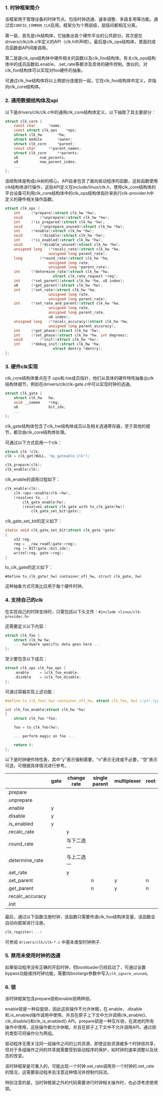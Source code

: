 ### 1. 时钟框架简介

该框架用于管理设备的时钟节点。包括时钟选通、速率调整、多路复用等功能。通过宏`CONFIG_COMMON_CLK`启用。框架分为个两层级，层级间都相互分离。

第一层，首先是clk结构体，它抽象出各个硬件平台的公共部分。其次是在drivers/clk/clk.c中定义的API（clk.h中声明）。最后是clk_ops结构体，里面的成员函数由API间接调用。

第二层是clk_ops结构体中硬件相关的函数以及clk_foo结构体。有关clk_ops结构体中的成员函数如.enable、.set_rate等都涉及具体的硬件控制。类似的，对clk_foo结构体可以实现对foo硬件的抽象。

可通过clk_hw结构体将以上两部分连接到一起，它在clk_foo结构体中定义，并指向clk_core结构体。

### 2. 通用数据结构体及api

以下是drivers/clk/clk.c中的通用clk_core结构体定义，以下抽取了其主要部分：

```c
struct clk_core {
	const char		*name;
	const struct clk_ops	*ops;
	struct clk_hw		*hw;
	struct module		*owner;
	struct clk_core		*parent;
	const char		**parent_names;
	struct clk_core		**parents;
	u8			num_parents;
	u8			new_parent_index;
	...
};
```

该结构体是构成clk树的核心。API自身包含了面向驱动程序的函数，这些函数使用clk结构体进行操作，这些API定义在include/linux/clk.h，使用clk_core结构体的平台设备可利用clk_core结构体中的clk_ops结构体指针来执行clk-provider.h中定义的硬件相关操作函数。

```c
struct clk_ops {
	int		(*prepare)(struct clk_hw *hw);
	void		(*unprepare)(struct clk_hw *hw);
	int		(*is_prepared)(struct clk_hw *hw);
	void		(*unprepare_unused)(struct clk_hw *hw);
	int		(*enable)(struct clk_hw *hw);
	void		(*disable)(struct clk_hw *hw);
	int		(*is_enabled)(struct clk_hw *hw);
	void		(*disable_unused)(struct clk_hw *hw);
	unsigned long	(*recalc_rate)(struct clk_hw *hw,
					unsigned long parent_rate);
	long		(*round_rate)(struct clk_hw *hw,
					unsigned long rate,
					unsigned long *parent_rate);
	int		(*determine_rate)(struct clk_hw *hw,
					  struct clk_rate_request *req);
	int		(*set_parent)(struct clk_hw *hw, u8 index);
	u8		(*get_parent)(struct clk_hw *hw);
	int		(*set_rate)(struct clk_hw *hw,
				    unsigned long rate,
				    unsigned long parent_rate);
	int		(*set_rate_and_parent)(struct clk_hw *hw,
				    unsigned long rate,
				    unsigned long parent_rate,
				    u8 index);
	unsigned long	(*recalc_accuracy)(struct clk_hw *hw,
					unsigned long parent_accuracy);
	int		(*get_phase)(struct clk_hw *hw);
	int		(*set_phase)(struct clk_hw *hw, int degrees);
	void		(*init)(struct clk_hw *hw);
	int		(*debug_init)(struct clk_hw *hw,
				      struct dentry *dentry);
};
```

### 3. 硬件clk实现

clk_core结构体重点在于.ops和.hw成员指针，他们从具体的硬件特性抽象出clk结构体细节，例如在dirivers/clk/clk-gate.c中可以实现时钟的选通。

```c
struct clk_gate {
    struct clk_hw	hw;
    void __iomem    *reg;
    u8              bit_idx;
    ...
};
```

clk_gate结构体包含了clk_hw结构体成员以及相关选通寄存器，至于其他的细节，都交由clk_core结构体处理。

可通过以下方式启用一个clk：

```c
struct clk *clk;
clk = clk_get(NULL, "my_gateable_clk");

clk_prepare(clk);
clk_enable(clk);
```

clk_enable的调用过程如下：

```c
clk_enable(clk);
    clk->ops->enable(clk->hw);
    [resolves to...]
        clk_gate_enable(hw);
        [resolves struct clk gate with to_clk_gate(hw)]
        	clk_gate_set_bit(gate);
```

clk_gate_set_bit的定义如下：

```c
static void clk_gate_set_bit(struct clk_gate *gate)
{
	u32 reg;	
	reg = __raw_readl(gate->reg);
	reg |= BIT(gate->bit_idx);
	writel(reg, gate->reg);
}
```

to_clk_gate的定义如下：

	#define to_clk_gate(_hw) container_of(_hw, struct clk_gate, hw)

这种抽象方式可类比应用于每个硬件时钟。

### 4. 支持自己的clk

在实现自己的时钟支持时，只需包括以下头文件：`#include <linux/clk-provider.h>`

还需要定义以下内容：

```c
struct clk_foo {
	struct clk_hw hw;
	... hardware specific data goes here ...
};
```

至少要包含以下成员：

```c
struct clk_ops clk_foo_ops {
	.enable		= &clk_foo_enable;
	.disable	= &clk_foo_disable;
};
```

可通过容器实现上述功能：

```c
#define to_clk_foo(_hw) container_of(_hw, struct clk_foo, hw) //ptr,type,member，第一个参数一定要是个指针

int clk_foo_enable(struct clk_hw *hw)
{
	struct clk_foo *foo;

	foo = to_clk_foo(hw);

	... perform magic on foo ...

	return 0;
};
```

以下是时钟硬件特性表，其中"y"表示强制需要，"n"表示无效或不必要，“空”表示可选，可根据具体情况进行参考。

|                  | gate | change rate | single parent | multiplexer | root |
| ---------------- | ---- | ----------- | ------------- | ----------- | ---- |
| .prepare         |      |             |               |             |      |
| .unprepare       |      |             |               |             |      |
| .enable          | y    |             |               |             |      |
| .disable         | y    |             |               |             |      |
| .is_enabled      | y    |             |               |             |      |
| .recalc_rate     |      | y           |               |             |      |
| .round_rate      |      | 与下二选一  |               |             |      |
| .determine_rate  |      | 与上二选一  |               |             |      |
| .set_rate        |      | y           |               |             |      |
| .set_parent      |      |             | n             | y           | n    |
| .get_parent      |      |             | n             | y           | n    |
| .recalc_accuracy |      |             |               |             |      |
| .init            |      |             |               |             |      |

最后，通过以下函数注册时钟，该函数只需要传递clk_foo结构体变量，该函数会自动向框架进行注册。

```c
clk_register(...)
```

可参阅 ``drivers/clk/clk-*.c`` 中基本类型时钟例子.

### 5. 禁用未使用时钟的选通

如果驱动程序没有正确的开启时钟，但bootloader已经启动了，可通过设置bypass功能维持时钟功能，需要向bootargs参数中写入`clk_ignore_unused`。

### 6. 锁

该时钟框架包含prepare锁和enable锁两种锁。

enable锁是一种自旋锁，因此这些操作不允许休眠，在.enable、.disable和.is_enabled操作调用中使用，并且在原子上下文中允许调用clk_enable()、clk_disable()和clk_is_enabled() API。prepare锁是一种互斥锁，在其他的所有操作中使用，这些操作都允许休眠，并且在原子上下文中不允许调用API。通过锁的类型可将操作分为两组。

驱动程序无需关注同一组操作之间的公共资源，即使这些资源被多个时钟锁共享，但对于多组操作之间的共享就需要受到驱动程序的保护，如时钟的速率调整以及状态的改变。

该时钟框架是可重入的，可能出现一个时钟.set_rate调用另一个时钟的.set_rate的情况，这需要驱动程序去注意这种情况并控制代码流。

特别注意的是，当时钟框架之外的代码需要进行时钟相关操作时，也必须考虑使用锁。